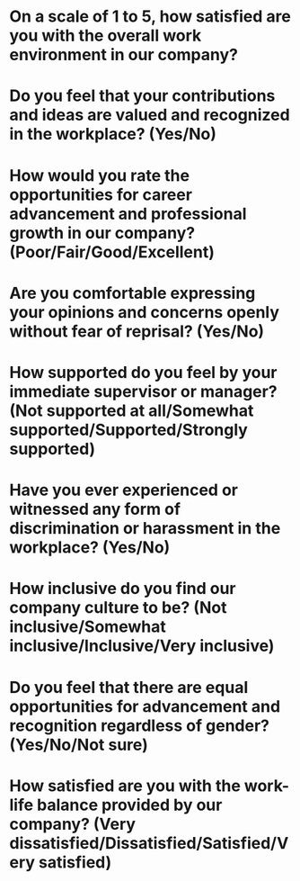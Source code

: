 # On a scale of 1 to 5, how satisfied are you with the overall work environment in our company?

# Do you feel that your contributions and ideas are valued and recognized in the workplace? (Yes/No)

# How would you rate the opportunities for career advancement and professional growth in our company? (Poor/Fair/Good/Excellent)

# Are you comfortable expressing your opinions and concerns openly without fear of reprisal? (Yes/No)

# How supported do you feel by your immediate supervisor or manager? (Not supported at all/Somewhat supported/Supported/Strongly supported)

# Have you ever experienced or witnessed any form of discrimination or harassment in the workplace? (Yes/No)

# How inclusive do you find our company culture to be? (Not inclusive/Somewhat inclusive/Inclusive/Very inclusive)

# Do you feel that there are equal opportunities for advancement and recognition regardless of gender? (Yes/No/Not sure)

# How satisfied are you with the work-life balance provided by our company? (Very dissatisfied/Dissatisfied/Satisfied/Very satisfied)